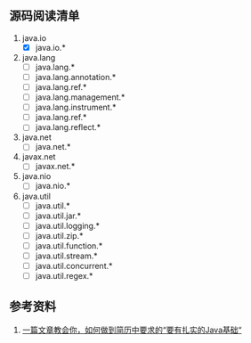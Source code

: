 ## 源码阅读清单
1. java.io
    - [x] java.io.*

2. java.lang
    - [ ] java.lang.*
    - [ ] java.lang.annotation.*
    - [ ] java.lang.ref.*
    - [ ] java.lang.management.*
    - [ ] java.lang.instrument.*
    - [ ] java.lang.ref.*
    - [ ] java.lang.reflect.*

3. java.net
    - [ ] java.net.*

4. javax.net
    - [ ] javax.net.*
    
4. java.nio
    - [ ] java.nio.*

5. java.util
    - [ ] java.util.*
    - [ ] java.util.jar.*
    - [ ] java.util.logging.*
    - [ ] java.util.zip.*
    - [ ] java.util.function.*
    - [ ] java.util.stream.*
    - [ ] java.util.concurrent.*
    - [ ] java.util.regex.*

## 参考资料
1. [一篇文章教会你，如何做到简历中要求的“要有扎实的Java基础“](http://geek.csdn.net/news/detail/108857)